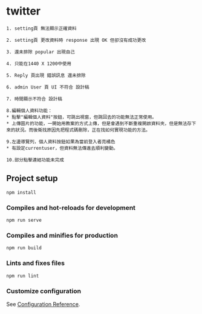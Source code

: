 # twitter
```
1. setting頁 無法顯示正確資料 
```
```
2. setting頁 更改資料時 response 出現 OK 但卻沒有成功更改
```
```
3. 還未排除 popular 出現自己
```
```
4. 只能在1440 X 1200中使用
```
```
5. Reply 頁出現 錯誤訊息 還未排除
```
```
6. admin User 頁 UI 不符合 設計稿
```
```
7. 時間顯示不符合 設計稿
```
```
8.編輯個人資料功能：
* 點擊"編輯個人資料"按鈕，可跳出視窗，但跳回去的功能無法正常使用。
* 上傳圖片的功能，一開始用教案的方式上傳，但是會遇到不斷重複開啟資料夾，但是無法存下來的狀況。而後衛找原因先把程式碼刪除，正在找如何實現功能的方法。
```
```
9.左邊導覽列，個人資料按鈕如果為當前登入者亮橘色
* 有設定currentuser，但資料無法傳進去順利變動。
```
```
10.部分點擊連結功能未完成
```






## Project setup
```
npm install
```

### Compiles and hot-reloads for development
```
npm run serve
```

### Compiles and minifies for production
```
npm run build
```

### Lints and fixes files
```
npm run lint
```

### Customize configuration
See [Configuration Reference](https://cli.vuejs.org/config/).
